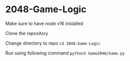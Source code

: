 # 2048-Game-Logic

Make sure to have node v16 installed

Clone the repository

Change directory to repo
`cd 2048-Game-Logic`

Run using following command
`python3 Game2048/Game.py`
